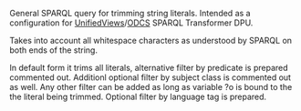 General SPARQL query for trimming string literals. Intended as a configuration for [UnifiedViews](https://github.com/UnifiedViews/Core)/[ODCS](https://github.com/mff-uk/ODCS) SPARQL Transformer DPU.

Takes into account all whitespace characters as understood by SPARQL on both ends of the string.

In default form it trims all literals, alternative filter by predicate is prepared commented out. Additionl optional filter by subject class is commented out as well. Any other filter can be added as long as variable ?o is bound to the the literal being trimmed. Optional filter by language tag is prepared.